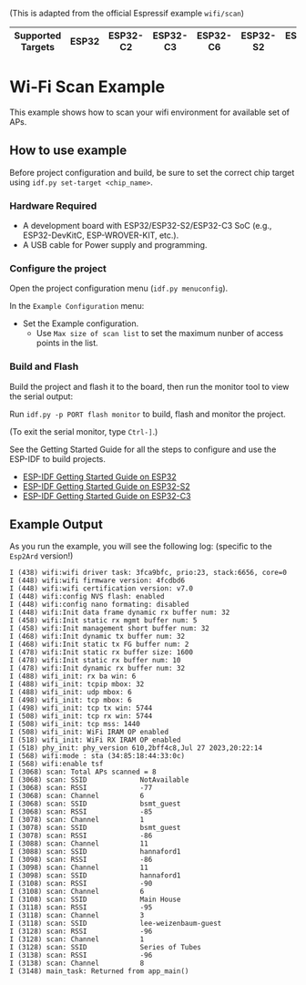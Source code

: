 (This is adapted from the official Espressif example `wifi/scan`)

| Supported Targets | ESP32 | ESP32-C2 | ESP32-C3 | ESP32-C6 | ESP32-S2 | ESP32-S3 |
| ----------------- | ----- | -------- | -------- | -------- | -------- | -------- |

# Wi-Fi Scan Example
 

This example shows how to scan your wifi environment for available set of APs.

## How to use example

Before project configuration and build, be sure to set the correct chip target using `idf.py set-target <chip_name>`.

### Hardware Required

* A development board with ESP32/ESP32-S2/ESP32-C3 SoC (e.g., ESP32-DevKitC, ESP-WROVER-KIT, etc.).
* A USB cable for Power supply and programming.

### Configure the project

Open the project configuration menu (`idf.py menuconfig`).

In the `Example Configuration` menu:

* Set the Example configuration.
    * Use `Max size of scan list` to set the maximum nunber of access points in the list.

### Build and Flash

Build the project and flash it to the board, then run the monitor tool to view the serial output:

Run `idf.py -p PORT flash monitor` to build, flash and monitor the project.

(To exit the serial monitor, type ``Ctrl-]``.)

See the Getting Started Guide for all the steps to configure and use the ESP-IDF to build projects.

* [ESP-IDF Getting Started Guide on ESP32](https://docs.espressif.com/projects/esp-idf/en/latest/esp32/get-started/index.html)
* [ESP-IDF Getting Started Guide on ESP32-S2](https://docs.espressif.com/projects/esp-idf/en/latest/esp32s2/get-started/index.html)
* [ESP-IDF Getting Started Guide on ESP32-C3](https://docs.espressif.com/projects/esp-idf/en/latest/esp32c3/get-started/index.html)

## Example Output

As you run the example, you will see the following log: (specific to the `Esp2Ard` version!)

```
I (438) wifi:wifi driver task: 3fca9bfc, prio:23, stack:6656, core=0
I (448) wifi:wifi firmware version: 4fcdbd6
I (448) wifi:wifi certification version: v7.0
I (448) wifi:config NVS flash: enabled
I (448) wifi:config nano formating: disabled
I (448) wifi:Init data frame dynamic rx buffer num: 32
I (458) wifi:Init static rx mgmt buffer num: 5
I (458) wifi:Init management short buffer num: 32
I (468) wifi:Init dynamic tx buffer num: 32
I (468) wifi:Init static tx FG buffer num: 2
I (478) wifi:Init static rx buffer size: 1600
I (478) wifi:Init static rx buffer num: 10
I (478) wifi:Init dynamic rx buffer num: 32
I (488) wifi_init: rx ba win: 6
I (488) wifi_init: tcpip mbox: 32
I (488) wifi_init: udp mbox: 6
I (498) wifi_init: tcp mbox: 6
I (498) wifi_init: tcp tx win: 5744
I (508) wifi_init: tcp rx win: 5744
I (508) wifi_init: tcp mss: 1440
I (508) wifi_init: WiFi IRAM OP enabled
I (518) wifi_init: WiFi RX IRAM OP enabled
I (518) phy_init: phy_version 610,2bff4c8,Jul 27 2023,20:22:14
I (568) wifi:mode : sta (34:85:18:44:33:0c)
I (568) wifi:enable tsf
I (3068) scan: Total APs scanned = 8
I (3068) scan: SSID             NotAvailable
I (3068) scan: RSSI             -77
I (3068) scan: Channel          6
I (3068) scan: SSID             bsmt_guest
I (3068) scan: RSSI             -85
I (3078) scan: Channel          1
I (3078) scan: SSID             bsmt_guest
I (3078) scan: RSSI             -86
I (3088) scan: Channel          11
I (3088) scan: SSID             hannaford1
I (3098) scan: RSSI             -86
I (3098) scan: Channel          11
I (3098) scan: SSID             hannaford1
I (3108) scan: RSSI             -90
I (3108) scan: Channel          6
I (3108) scan: SSID             Main House
I (3118) scan: RSSI             -95
I (3118) scan: Channel          3
I (3118) scan: SSID             lee-weizenbaum-guest
I (3128) scan: RSSI             -96
I (3128) scan: Channel          1
I (3128) scan: SSID             Series of Tubes
I (3138) scan: RSSI             -96
I (3138) scan: Channel          8
I (3148) main_task: Returned from app_main()
```
